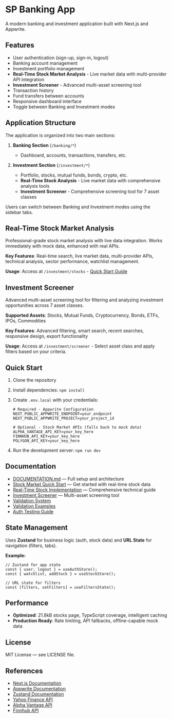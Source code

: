 # SP Banking App

A modern banking and investment application built with Next.js and Appwrite.

## Features

- User authentication (sign-up, sign-in, logout)
- Banking account management
- Investment portfolio management
- **Real-Time Stock Market Analysis** - Live market data with multi-provider API integration
- **Investment Screener** - Advanced multi-asset screening tool
- Transaction history
- Fund transfers between accounts
- Responsive dashboard interface
- Toggle between Banking and Investment modes

## Application Structure

The application is organized into two main sections:

1. **Banking Section** (`/banking/*`)

   - Dashboard, accounts, transactions, transfers, etc.

2. **Investment Section** (`/investment/*`)
   - Portfolio, stocks, mutual funds, bonds, crypto, etc.
   - **Real-Time Stock Analysis** - Live market data with comprehensive analysis tools
   - **Investment Screener** - Comprehensive screening tool for 7 asset classes

Users can switch between Banking and Investment modes using the sidebar tabs.

## Real-Time Stock Market Analysis

Professional-grade stock market analysis with live data integration. Works immediately with mock data, enhanced with real APIs.

**Key Features**: Real-time search, live market data, multi-provider APIs, technical analysis, sector performance, watchlist management.

**Usage**: Access at `/investment/stocks` - [Quick Start Guide](./docs/STOCK_QUICK_START.md)

## Investment Screener

Advanced multi-asset screening tool for filtering and analyzing investment opportunities across 7 asset classes.

**Supported Assets**: Stocks, Mutual Funds, Cryptocurrency, Bonds, ETFs, IPOs, Commodities

**Key Features**: Advanced filtering, smart search, recent searches, responsive design, export functionality

**Usage**: Access at `/investment/screener` - Select asset class and apply filters based on your criteria.

## Quick Start

1. Clone the repository
2. Install dependencies: `npm install`
3. Create `.env.local` with your credentials:

   ```env
   # Required - Appwrite Configuration
   NEXT_PUBLIC_APPWRITE_ENDPOINT=your_endpoint
   NEXT_PUBLIC_APPWRITE_PROJECT=your_project_id

   # Optional - Stock Market APIs (falls back to mock data)
   ALPHA_VANTAGE_API_KEY=your_key_here
   FINNHUB_API_KEY=your_key_here
   POLYGON_API_KEY=your_key_here
   ```

4. Run the development server: `npm run dev`

## Documentation

- [DOCUMENTATION.md](./DOCUMENTATION.md) — Full setup and architecture
- [Stock Market Quick Start](./docs/STOCK_QUICK_START.md) — Get started with real-time stock data
- [Real-Time Stock Implementation](./docs/REAL_TIME_STOCKS_IMPLEMENTATION.md) — Comprehensive technical guide
- [Investment Screener](#investment-screener) — Multi-asset screening tool
- [Validation System](./docs/VALIDATION.md)
- [Validation Examples](./docs/VALIDATION-EXAMPLES.md)
- [Auth Testing Guide](./docs/AUTH-TESTING.md)

## State Management

Uses **Zustand** for business logic (auth, stock data) and **URL State** for navigation (filters, tabs).

**Example:**

```tsx
// Zustand for app state
const { user, logout } = useAuthStore();
const { watchlist, addStock } = useStockStore();

// URL state for filters
const [filters, setFilters] = useFiltersState();
```

## Performance

- **Optimized**: 21.8kB stocks page, TypeScript coverage, intelligent caching
- **Production Ready**: Rate limiting, API fallbacks, offline-capable mock data

## License

MIT License — see LICENSE file.

## References

- [Next.js Documentation](https://nextjs.org/docs)
- [Appwrite Documentation](https://appwrite.io/docs)
- [Zustand Documentation](https://docs.pmnd.rs/zustand/getting-started/introduction)
- [Yahoo Finance API](https://rapidapi.com/apidojo/api/yahoo-finance1/)
- [Alpha Vantage API](https://www.alphavantage.co/documentation/)
- [Finnhub API](https://finnhub.io/docs/api)
